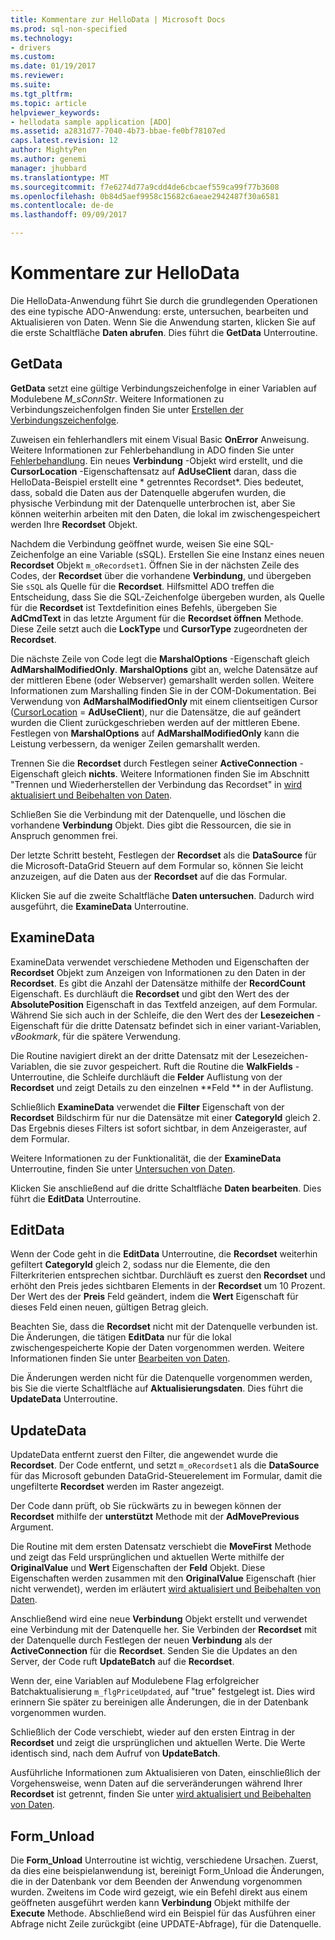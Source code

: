 ```yaml
---
title: Kommentare zur HelloData | Microsoft Docs
ms.prod: sql-non-specified
ms.technology:
- drivers
ms.custom: 
ms.date: 01/19/2017
ms.reviewer: 
ms.suite: 
ms.tgt_pltfrm: 
ms.topic: article
helpviewer_keywords:
- hellodata sample application [ADO]
ms.assetid: a2831d77-7040-4b73-bbae-fe0bf78107ed
caps.latest.revision: 12
author: MightyPen
ms.author: genemi
manager: jhubbard
ms.translationtype: MT
ms.sourcegitcommit: f7e6274d77a9cdd4de6cbcaef559ca99f77b3608
ms.openlocfilehash: 0b84d5aef9958c15682c6aeae2942487f30a6581
ms.contentlocale: de-de
ms.lasthandoff: 09/09/2017

---
```

# <a name="comments-on-hellodata"></a>Kommentare zur HelloData
Die HelloData-Anwendung führt Sie durch die grundlegenden Operationen des eine typische ADO-Anwendung: erste, untersuchen, bearbeiten und Aktualisieren von Daten. Wenn Sie die Anwendung starten, klicken Sie auf die erste Schaltfläche **Daten abrufen**. Dies führt die **GetData** Unterroutine.  
  
## <a name="getdata"></a>GetData  
 **GetData** setzt eine gültige Verbindungszeichenfolge in einer Variablen auf Modulebene *M_sConnStr*. Weitere Informationen zu Verbindungszeichenfolgen finden Sie unter [Erstellen der Verbindungszeichenfolge](../../../ado/guide/data/creating-a-connection-string.md).  
  
 Zuweisen ein fehlerhandlers mit einem Visual Basic **OnError** Anweisung. Weitere Informationen zur Fehlerbehandlung in ADO finden Sie unter [Fehlerbehandlung](../../../ado/guide/data/error-handling.md). Ein neues **Verbindung** -Objekt wird erstellt, und die **CursorLocation** -Eigenschaftensatz auf **AdUseClient** daran, dass die HelloData-Beispiel erstellt eine * getrenntes Recordset*. Dies bedeutet, dass, sobald die Daten aus der Datenquelle abgerufen wurden, die physische Verbindung mit der Datenquelle unterbrochen ist, aber Sie können weiterhin arbeiten mit den Daten, die lokal im zwischengespeichert werden Ihre **Recordset** Objekt.  
  
 Nachdem die Verbindung geöffnet wurde, weisen Sie eine SQL-Zeichenfolge an eine Variable (sSQL). Erstellen Sie eine Instanz eines neuen **Recordset** Objekt `m_oRecordset1`. Öffnen Sie in der nächsten Zeile des Codes, der **Recordset** über die vorhandene **Verbindung**, und übergeben Sie `sSQL` als Quelle für die **Recordset**. Hilfsmittel ADO treffen die Entscheidung, dass Sie die SQL-Zeichenfolge übergeben wurden, als Quelle für die **Recordset** ist Textdefinition eines Befehls, übergeben Sie **AdCmdText** in das letzte Argument für die **Recordset öffnen** Methode. Diese Zeile setzt auch die **LockType** und **CursorType** zugeordneten der **Recordset**.  
  
 Die nächste Zeile von Code legt die **MarshalOptions** -Eigenschaft gleich **AdMarshalModifiedOnly**. **MarshalOptions** gibt an, welche Datensätze auf der mittleren Ebene (oder Webserver) gemarshallt werden sollen. Weitere Informationen zum Marshalling finden Sie in der COM-Dokumentation. Bei Verwendung von **AdMarshalModifiedOnly** mit einem clientseitigen Cursor ([CursorLocation](../../../ado/reference/ado-api/cursorlocation-property-ado.md) = **AdUseClient**), nur die Datensätze, die auf geändert wurden die Client zurückgeschrieben werden auf der mittleren Ebene. Festlegen von **MarshalOptions** auf **AdMarshalModifiedOnly** kann die Leistung verbessern, da weniger Zeilen gemarshallt werden.  
  
 Trennen Sie die **Recordset** durch Festlegen seiner **ActiveConnection** -Eigenschaft gleich **nichts**. Weitere Informationen finden Sie im Abschnitt "Trennen und Wiederherstellen der Verbindung das Recordset" in [wird aktualisiert und Beibehalten von Daten](../../../ado/guide/data/updating-and-persisting-data.md).  
  
 Schließen Sie die Verbindung mit der Datenquelle, und löschen die vorhandene **Verbindung** Objekt. Dies gibt die Ressourcen, die sie in Anspruch genommen frei.  
  
 Der letzte Schritt besteht, Festlegen der **Recordset** als die **DataSource** für die Microsoft-DataGrid Steuern auf dem Formular so, können Sie leicht anzuzeigen, auf die Daten aus der **Recordset** auf die das Formular.  
  
 Klicken Sie auf die zweite Schaltfläche **Daten untersuchen**. Dadurch wird ausgeführt, die **ExamineData** Unterroutine.  
  
## <a name="examinedata"></a>ExamineData  
 ExamineData verwendet verschiedene Methoden und Eigenschaften der **Recordset** Objekt zum Anzeigen von Informationen zu den Daten in der **Recordset**. Es gibt die Anzahl der Datensätze mithilfe der **RecordCount** Eigenschaft. Es durchläuft die **Recordset** und gibt den Wert des der **AbsolutePosition** Eigenschaft in das Textfeld anzeigen, auf dem Formular. Während Sie sich auch in der Schleife, die den Wert des der **Lesezeichen** -Eigenschaft für die dritte Datensatz befindet sich in einer variant-Variablen, *vBookmark*, für die spätere Verwendung.  
  
 Die Routine navigiert direkt an der dritte Datensatz mit der Lesezeichen-Variablen, die sie zuvor gespeichert. Ruft die Routine die **WalkFields** -Unterroutine, die Schleife durchläuft die **Felder** Auflistung von der **Recordset** und zeigt Details zu den einzelnen **Feld ** in der Auflistung.  
  
 Schließlich **ExamineData** verwendet die **Filter** Eigenschaft von der **Recordset** Bildschirm für nur die Datensätze mit einer **CategoryId** gleich 2. Das Ergebnis dieses Filters ist sofort sichtbar, in dem Anzeigeraster, auf dem Formular.  
  
 Weitere Informationen zu der Funktionalität, die der **ExamineData** Unterroutine, finden Sie unter [Untersuchen von Daten](../../../ado/guide/data/examining-data.md).  
  
 Klicken Sie anschließend auf die dritte Schaltfläche **Daten bearbeiten**. Dies führt die **EditData** Unterroutine.  
  
## <a name="editdata"></a>EditData  
 Wenn der Code geht in die **EditData** Unterroutine, die **Recordset** weiterhin gefiltert **CategoryId** gleich 2, sodass nur die Elemente, die den Filterkriterien entsprechen sichtbar. Durchläuft es zuerst den **Recordset** und erhöht den Preis jedes sichtbaren Elements in der **Recordset** um 10 Prozent. Der Wert des der **Preis** Feld geändert, indem die **Wert** Eigenschaft für dieses Feld einen neuen, gültigen Betrag gleich.  
  
 Beachten Sie, dass die **Recordset** nicht mit der Datenquelle verbunden ist. Die Änderungen, die tätigen **EditData** nur für die lokal zwischengespeicherte Kopie der Daten vorgenommen werden. Weitere Informationen finden Sie unter [Bearbeiten von Daten](../../../ado/guide/data/editing-data.md).  
  
 Die Änderungen werden nicht für die Datenquelle vorgenommen werden, bis Sie die vierte Schaltfläche auf **Aktualisierungsdaten**. Dies führt die **UpdateData** Unterroutine.  
  
## <a name="updatedata"></a>UpdateData  
 UpdateData entfernt zuerst den Filter, die angewendet wurde die **Recordset**. Der Code entfernt, und setzt `m_oRecordset1` als die **DataSource** für das Microsoft gebunden DataGrid-Steuerelement im Formular, damit die ungefilterte **Recordset** werden im Raster angezeigt.  
  
 Der Code dann prüft, ob Sie rückwärts zu in bewegen können der **Recordset** mithilfe der **unterstützt** Methode mit der **AdMovePrevious** Argument.  
  
 Die Routine mit dem ersten Datensatz verschiebt die **MoveFirst** Methode und zeigt das Feld ursprünglichen und aktuellen Werte mithilfe der **OriginalValue** und **Wert** Eigenschaften der **Feld** Objekt. Diese Eigenschaften werden zusammen mit den **OriginalValue** Eigenschaft (hier nicht verwendet), werden im erläutert [wird aktualisiert und Beibehalten von Daten](../../../ado/guide/data/updating-and-persisting-data.md).  
  
 Anschließend wird eine neue **Verbindung** Objekt erstellt und verwendet eine Verbindung mit der Datenquelle her. Sie Verbinden der **Recordset** mit der Datenquelle durch Festlegen der neuen **Verbindung** als der **ActiveConnection** für die **Recordset**. Senden Sie die Updates an den Server, der Code ruft **UpdateBatch** auf die **Recordset**.  
  
 Wenn der, eine Variablen auf Modulebene Flag erfolgreicher Batchaktualisierung `m_flgPriceUpdated`, auf "true" festgelegt ist. Dies wird erinnern Sie später zu bereinigen alle Änderungen, die in der Datenbank vorgenommen wurden.  
  
 Schließlich der Code verschiebt, wieder auf den ersten Eintrag in der **Recordset** und zeigt die ursprünglichen und aktuellen Werte. Die Werte identisch sind, nach dem Aufruf von **UpdateBatch**.  
  
 Ausführliche Informationen zum Aktualisieren von Daten, einschließlich der Vorgehensweise, wenn Daten auf die serveränderungen während Ihrer **Recordset** ist getrennt, finden Sie unter [wird aktualisiert und Beibehalten von Daten](../../../ado/guide/data/updating-and-persisting-data.md).  
  
## <a name="formunload"></a>Form_Unload  
 Die **Form_Unload** Unterroutine ist wichtig, verschiedene Ursachen. Zuerst, da dies eine beispielanwendung ist, bereinigt Form_Unload die Änderungen, die in der Datenbank vor dem Beenden der Anwendung vorgenommen wurden. Zweitens im Code wird gezeigt, wie ein Befehl direkt aus einem geöffneten ausgeführt werden kann **Verbindung** Objekt mithilfe der **Execute** Methode. Abschließend wird ein Beispiel für das Ausführen einer Abfrage nicht Zeile zurückgibt (eine UPDATE-Abfrage), für die Datenquelle.
